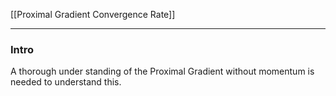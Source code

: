 [[Proximal Gradient Convergence Rate]]


---
### **Intro**

A thorough under standing of the Proximal Gradient without momentum is needed to understand this. 
